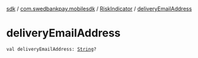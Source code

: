 [sdk](../../index.md) / [com.swedbankpay.mobilesdk](../index.md) / [RiskIndicator](index.md) / [deliveryEmailAddress](./delivery-email-address.md)

# deliveryEmailAddress

`val deliveryEmailAddress: `[`String`](https://kotlinlang.org/api/latest/jvm/stdlib/kotlin/-string/index.html)`?`